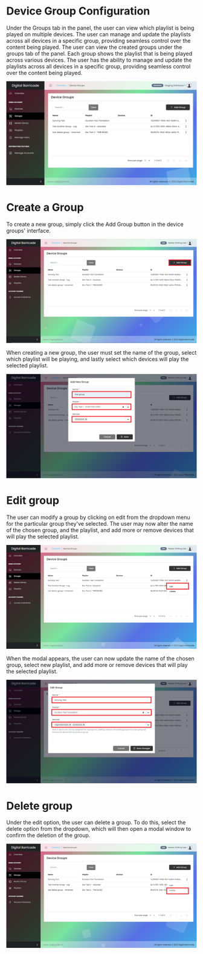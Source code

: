# Device Group Configuration

<div class="description">

Under the Groups tab in the panel, the user can view which playlist is being played on multiple devices. The user can manage and update the playlists across all devices in a specific group, providing seamless control over the content being played. The user can view the created groups under the groups tab of the panel. Each group shows the playlist that is being played across various devices. The user has the ability to manage and update the playlists across all devices in a specific group, providing seamless control over the content being played.

![group_create_playlist](/images/groups/groupsTab.png ":size=100%")

</div>

# Create a Group

<div class="description">

To create a new group, simply click the Add Group button in the device groups' interface.

![create_device_config](/images/groups/groupsAdd.png ":size=100%")

When creating a new group, the user must set the name of the group, select which playlist will be playing, and lastly select which devices will play the selected playlist.

![add_new_group](/images/groups/groupsAddModal.png ":size=100%")

</div>

# Edit group

<div class="description">

The user can modify a group by clicking on edit from the dropdown menu for the particular group they've selected. The user may now alter the name of the chosen group, and the playlist, and add more or remove devices that will play the selected playlist.

![edit_device_group](/images/groups/groupsEdit.png ":size=100%")

When the modal appears, the user can now update the name of the chosen group, select new playlist, and add more or remove devices that will play the selected playlist.

![edit_device_group](/images/groups/groupsEditModal.png ":size=100%")

</div>

# Delete group

<div class="description">

Under the edit option, the user can delete a group. To do this, select the delete option from the dropdown, which will then open a modal window to confirm the deletion of the group.

![delete_device_group](/images/groups/groupsDelete.png ":size=100%")

</div>
